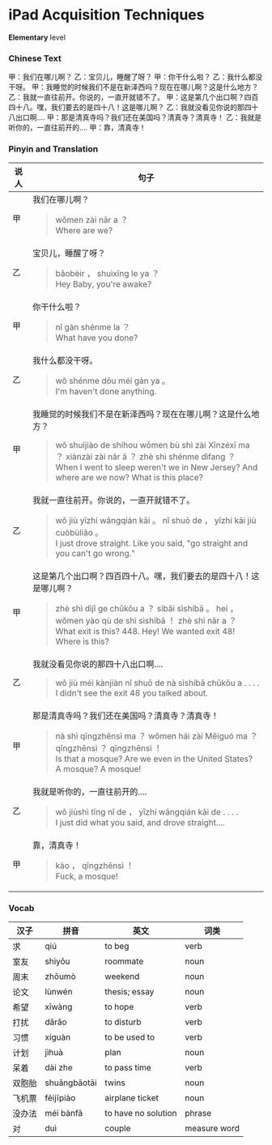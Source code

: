 # iPad Acquisition Techniques
**Elementary** level
### Chinese Text
甲：我们在哪儿啊？
乙：宝贝儿，睡醒了呀？
甲：你干什么啦？
乙：我什么都没干呀。
甲：我睡觉的时候我们不是在新泽西吗？现在在哪儿啊？这是什么地方？
乙：我就一直往前开。你说的，一直开就错不了。
甲：这是第几个出口啊？四百四十八。嘿，我们要去的是四十八！这是哪儿啊？
乙：我就没看见你说的那四十八出口啊....
甲：那是清真寺吗？我们还在美国吗？清真寺？清真寺！
乙：我就是听你的，一直往前开的....
甲：靠，清真寺！

### Pinyin and Translation
|说人|句子|
|----|----|
|甲|我们在哪儿啊？<blockquote>wǒmen zài nǎr a ？<br />Where are we?</blockquote>|
|乙|宝贝儿，睡醒了呀？<blockquote>bǎobèir ， shuìxǐng le ya ？<br />Hey Baby, you're awake?</blockquote>|
|甲|你干什么啦？<blockquote>nǐ gàn shénme la ？<br />What have you done?</blockquote>|
|乙|我什么都没干呀。<blockquote>wǒ shénme dōu méi gàn ya 。<br />I'm haven't done anything.</blockquote>|
|甲|我睡觉的时候我们不是在新泽西吗？现在在哪儿啊？这是什么地方？<blockquote>wǒ shuìjiào de shíhou wǒmen bù shì zài Xīnzéxī ma ？ xiànzài zài nǎr ā ？ zhè shì shénme dìfang ？<br />When I went to sleep weren't we in New Jersey? And where are we now? What is this place?</blockquote>|
|乙|我就一直往前开。你说的，一直开就错不了。<blockquote>wǒ jiù yīzhí wǎngqián kāi 。 nǐ shuō de ， yīzhí kāi jiù cuòbùliǎo 。<br />I just drove straight. Like you said, "go straight and you can't go wrong."</blockquote>|
|甲|这是第几个出口啊？四百四十八。嘿，我们要去的是四十八！这是哪儿啊？<blockquote>zhè shì dìjǐ ge chūkǒu a ？ sìbǎi sìshíbā 。 hei ， wǒmen yào qù de shì sìshíbā ！ zhè shì nǎr a ？<br />What exit is this? 448. Hey! We wanted exit 48! Where is this?</blockquote>|
|乙|我就没看见你说的那四十八出口啊....<blockquote>wǒ jiù méi kànjiàn nǐ shuō de nà sìshíbā chūkǒu a . . . .<br />I didn't see the exit 48 you talked about.</blockquote>|
|甲|那是清真寺吗？我们还在美国吗？清真寺？清真寺！<blockquote>nà shì qīngzhēnsì ma ？ wǒmen hái zài Měiguó ma ？ qīngzhēnsì ？ qīngzhēnsì ！<br />Is that a mosque? Are we even in the United States? A mosque? A mosque!</blockquote>|
|乙|我就是听你的，一直往前开的....<blockquote>wǒ jiùshì tīng nǐ de ， yīzhí wǎngqián kāi de . . . .<br />I just did what you said, and drove straight....</blockquote>|
|甲|靠，清真寺！<blockquote>kào ， qīngzhēnsì ！<br />Fuck, a mosque!</blockquote>|
### Vocab
|汉子|拼音|英文|词类|
|----|----|----|----|
|求|qiú|to beg|verb|
|室友|shìyǒu|roommate|noun|
|周末|zhōumò|weekend|noun|
|论文|lùnwén|thesis; essay|noun|
|希望|xīwàng|to hope|verb|
|打扰|dǎrǎo|to disturb|verb|
|习惯|xíguàn|to be used to|verb|
|计划|jìhuà|plan|noun|
|呆着|dài zhe|to pass time|verb|
|双胞胎|shuāngbāotāi|twins|noun|
|飞机票|fēijīpiào|airplane ticket|noun|
|没办法|méi bànfǎ|to have no solution|phrase|
|对|duì|couple|measure word|